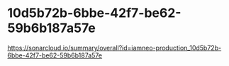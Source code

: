 # 10d5b72b-6bbe-42f7-be62-59b6b187a57e
https://sonarcloud.io/summary/overall?id=iamneo-production_10d5b72b-6bbe-42f7-be62-59b6b187a57e
